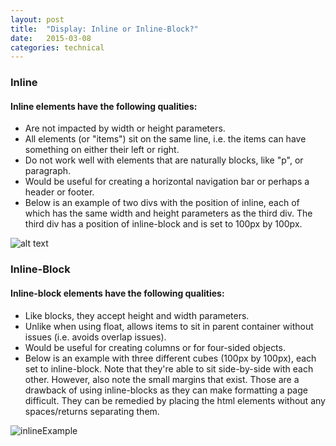 ```yaml
---
layout: post
title:  "Display: Inline or Inline-Block?"
date:   2015-03-08
categories: technical
---
```

### Inline

#### Inline elements have the following qualities:
- Are not impacted by width or height parameters.
- All elements (or "items") sit on the same line, i.e. the items can have something on either their left or right.
- Do not work well with elements that are naturally blocks, like "p", or paragraph.
- Would be useful for creating a horizontal navigation bar or perhaps a header or footer.
- Below is an example of two divs with the position of inline, each of which has the same width and height parameters as the third div. The third div has a position of inline-block and is set to 100px by 100px.

![alt text](http://tonytino.github.io/imgs/Example-2.png)

### Inline-Block

#### Inline-block elements have the following qualities:
- Like blocks, they accept height and width parameters.
- Unlike when using float, allows items to sit in parent container without issues (i.e. avoids overlap issues).
- Would be useful for creating columns or for four-sided objects.
- Below is an example with three different cubes (100px by 100px), each set to inline-block. Note that they're able to sit side-by-side with each other. However, also note the small margins that exist. Those are a drawback of using inline-blocks as they can make formatting a page difficult. They can be remedied by placing the html elements without any spaces/returns separating them.

![inlineExample](http://tonytino.github.io/imgs/Example-1.png)